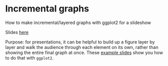 # Incremental graphs

How to make incremental/layered graphs with ggplot2 for a slideshow

Slides [here](https://weiyangtham.github.io/incremental_slides/incremental_slides.html)

Purpose: for presentations, it can be helpful to build up a figure layer by layer and walk the audience through each element on its own, rather than showing the entire final graph at once.  These [example slides](https://weiyangtham.github.io/incremental_slides/incremental_slides.html) show you how to do that with `ggplot2`.

